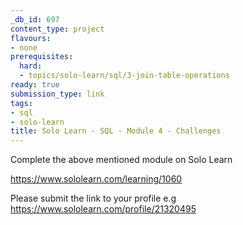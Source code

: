 ```yaml
---
_db_id: 697
content_type: project
flavours:
- none
prerequisites:
  hard:
  - topics/solo-learn/sql/3-join-table-operations
ready: true
submission_type: link
tags:
- sql
- solo-learn
title: Solo Learn - SQL - Module 4 - Challenges
---
```


Complete the above mentioned module on Solo Learn

https://www.sololearn.com/learning/1060

Please submit the link to your profile e.g https://www.sololearn.com/profile/21320495